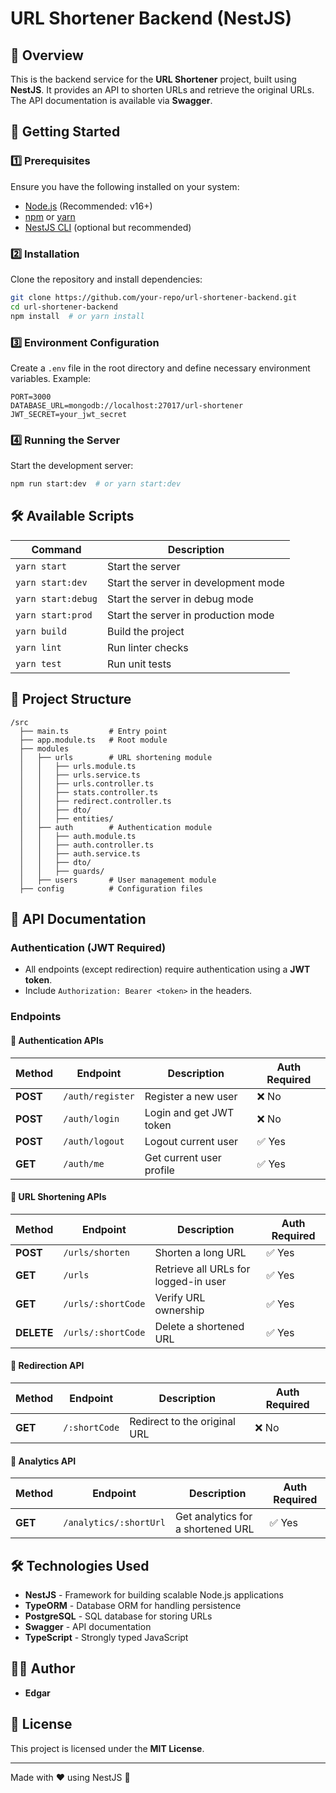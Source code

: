 # URL Shortener Backend (NestJS)

## 📌 Overview

This is the backend service for the **URL Shortener** project, built using **NestJS**. It provides an API to shorten URLs and retrieve the original URLs. The API documentation is available via **Swagger**.

## 🚀 Getting Started

### 1️⃣ Prerequisites

Ensure you have the following installed on your system:

- [Node.js](https://nodejs.org/) (Recommended: v16+)
- [npm](https://www.npmjs.com/) or [yarn](https://yarnpkg.com/)
- [NestJS CLI](https://docs.nestjs.com/cli) (optional but recommended)

### 2️⃣ Installation

Clone the repository and install dependencies:

```sh
git clone https://github.com/your-repo/url-shortener-backend.git
cd url-shortener-backend
npm install  # or yarn install
```

### 3️⃣ Environment Configuration

Create a `.env` file in the root directory and define necessary environment variables. Example:

```env
PORT=3000
DATABASE_URL=mongodb://localhost:27017/url-shortener
JWT_SECRET=your_jwt_secret
```

### 4️⃣ Running the Server

Start the development server:

```sh
npm run start:dev  # or yarn start:dev
```

## 🛠 Available Scripts

| Command               | Description                          |
| --------------------- | ------------------------------------ |
| `yarn start`       | Start the server                     |
| `yarn start:dev`   | Start the server in development mode |
| `yarn start:debug` | Start the server in debug mode       |
| `yarn start:prod`  | Start the server in production mode  |
| `yarn build`       | Build the project                    |
| `yarn lint`        | Run linter checks                    |
| `yarn test`            | Run unit tests                       |

## 📂 Project Structure

```
/src
  ├── main.ts         # Entry point
  ├── app.module.ts   # Root module
  ├── modules
  │   ├── urls        # URL shortening module
  │   │   ├── urls.module.ts
  │   │   ├── urls.service.ts
  │   │   ├── urls.controller.ts
  │   │   ├── stats.controller.ts
  │   │   ├── redirect.controller.ts
  │   │   ├── dto/
  │   │   ├── entities/
  │   ├── auth        # Authentication module
  │   │   ├── auth.module.ts
  │   │   ├── auth.controller.ts
  │   │   ├── auth.service.ts
  │   │   ├── dto/
  │   │   ├── guards/
  │   ├── users       # User management module
  ├── config          # Configuration files
```

## 📡 API Documentation

### **Authentication** (JWT Required)

- All endpoints (except redirection) require authentication using a **JWT token**.
- Include `Authorization: Bearer <token>` in the headers.

### **Endpoints**

#### 📌 **Authentication APIs**

| Method  | Endpoint     | Description                      | Auth Required |
| ------- | ----------- | -------------------------------- | ------------- |
| **POST** | `/auth/register` | Register a new user            | ❌ No         |
| **POST** | `/auth/login`    | Login and get JWT token       | ❌ No         |
| **POST** | `/auth/logout`   | Logout current user           | ✅ Yes        |
| **GET**  | `/auth/me`       | Get current user profile      | ✅ Yes        |

#### 📌 **URL Shortening APIs**

| Method     | Endpoint           | Description                          | Auth Required |
| ---------- | ------------------ | ------------------------------------ | ------------- |
| **POST**   | `/urls/shorten`    | Shorten a long URL                   | ✅ Yes         |
| **GET**    | `/urls`            | Retrieve all URLs for logged-in user | ✅ Yes         |
| **GET**    | `/urls/:shortCode` | Verify URL ownership                 | ✅ Yes         |
| **DELETE** | `/urls/:shortCode` | Delete a shortened URL               | ✅ Yes         |

#### 📌 **Redirection API**

| Method  | Endpoint      | Description                  | Auth Required |
| ------- | ------------- | ---------------------------- | ------------- |
| **GET** | `/:shortCode` | Redirect to the original URL | ❌ No         |

#### 📌 **Analytics API**

| Method  | Endpoint               | Description                       | Auth Required |
| ------- | ---------------------- | --------------------------------- | ------------- |
| **GET** | `/analytics/:shortUrl` | Get analytics for a shortened URL | ✅ Yes        |

## 🛠 Technologies Used

- **NestJS** - Framework for building scalable Node.js applications
- **TypeORM** - Database ORM for handling persistence
- **PostgreSQL** - SQL database for storing URLs
- **Swagger** - API documentation
- **TypeScript** - Strongly typed JavaScript

## 👨‍💻 Author

- **Edgar**

## 📜 License

This project is licensed under the **MIT License**.

---

Made with ❤️ using NestJS 🚀

